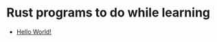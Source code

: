 # Rust programs to do while learning

<!-- UL -->
* [Hello World!](https://github.com/Duk4/Simple-Rust-Programs/tree/master/hello_world)